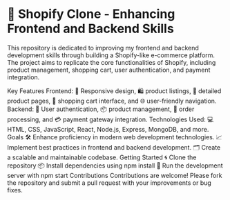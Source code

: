 <h1>🛒 Shopify Clone - Enhancing Frontend and Backend Skills</h1>
This repository is dedicated to improving my frontend and backend development skills through building a Shopify-like e-commerce platform. The project aims to replicate the core functionalities of Shopify, including product management, shopping cart, user authentication, and payment integration.

Key Features
Frontend: 📱 Responsive design, 🛍️ product listings, 📄 detailed product pages, 🛒 shopping cart interface, and 🌐 user-friendly navigation.
Backend: 🔐 User authentication, 📦 product management, 🧾 order processing, and 💳 payment gateway integration.
Technologies Used: 💻 HTML, CSS, JavaScript, React, Node.js, Express, MongoDB, and more.
Goals
🛠️ Enhance proficiency in modern web development technologies.
📈 Implement best practices in frontend and backend development.
🗂️ Create a scalable and maintainable codebase.
Getting Started
🌀 Clone the repository
📦 Install dependencies using npm install
🚀 Run the development server with npm start
Contributions
Contributions are welcome! Please fork the repository and submit a pull request with your improvements or bug fixes.
